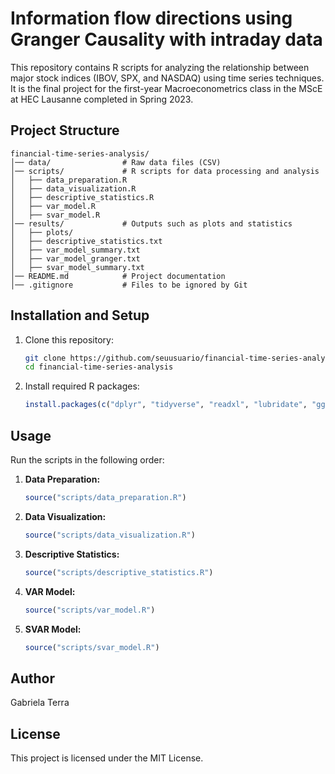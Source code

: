 # Information flow directions using Granger Causality with intraday data

This repository contains R scripts for analyzing the relationship between major stock indices (IBOV, SPX, and NASDAQ) using time series techniques. It is the final project for the first-year Macroeconometrics class in the MScE at HEC Lausanne completed in Spring 2023.

## Project Structure

```
financial-time-series-analysis/
│── data/                # Raw data files (CSV)
│── scripts/             # R scripts for data processing and analysis
│   ├── data_preparation.R
│   ├── data_visualization.R
│   ├── descriptive_statistics.R
│   ├── var_model.R
│   ├── svar_model.R
│── results/             # Outputs such as plots and statistics
│   ├── plots/
│   ├── descriptive_statistics.txt
│   ├── var_model_summary.txt
│   ├── var_model_granger.txt
│   ├── svar_model_summary.txt
│── README.md            # Project documentation
│── .gitignore           # Files to be ignored by Git
```

## Installation and Setup

1. Clone this repository:
   ```sh
   git clone https://github.com/seuusuario/financial-time-series-analysis.git
   cd financial-time-series-analysis
   ```
2. Install required R packages:
   ```r
   install.packages(c("dplyr", "tidyverse", "readxl", "lubridate", "ggplot2", "vars", "TSstudio", "urca"))
   ```

## Usage

Run the scripts in the following order:

1. **Data Preparation:**
   ```r
   source("scripts/data_preparation.R")
   ```
2. **Data Visualization:**
   ```r
   source("scripts/data_visualization.R")
   ```
3. **Descriptive Statistics:**
   ```r
   source("scripts/descriptive_statistics.R")
   ```
4. **VAR Model:**
   ```r
   source("scripts/var_model.R")
   ```
5. **SVAR Model:**
   ```r
   source("scripts/svar_model.R")
   ```


## Author
Gabriela Terra

## License
This project is licensed under the MIT License.
